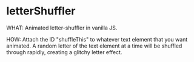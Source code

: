 # letterShuffler

WHAT: Animated letter-shuffler in vanilla JS. 

HOW: Attach the ID "shuffleThis" to whatever text element that you want animated. A random letter of the text element at a time will be shuffled through rapidly, creating a glitchy letter effect. 

